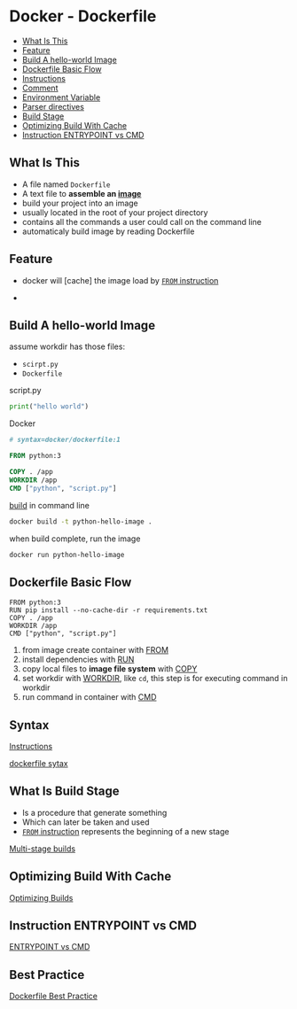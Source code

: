 # Docker - Dockerfile

* [What Is This](#what-is-this)
* [Feature](#feature)
* [Build A hello-world Image](#build-a-hello-world-image)
* [Dockerfile Basic Flow](#dockerfile-basic-flow)
* [Instructions](#instructions)
* [Comment](#comment)
* [Environment Variable](#environment-variable)
* [Parser directives](#parser-directives)
* [Build Stage](#build-stage)
* [Optimizing Build With Cache](#optimizing-build-with-cache)
* [Instruction ENTRYPOINT vs CMD](#instruction-entrypoint-vs-cmd)

## What Is This

- A file named `Dockerfile`
- A text file to **assemble an [image](docker-glossary.md#image)**
- build your project into an image
- usually located in the root of your project directory
- contains all the commands a user could call on the command line
- automaticaly build image by reading Dockerfile

## Feature

- docker will [cache] the image load by [`FROM` instruction](dockerfile-instructions.md#from)
- ~~~if any instruction change, the cache will be invalid~~~

## Build A hello-world Image

assume workdir has those files:

- `scirpt.py`
- `Dockerfile`

script.py

```python
print("hello world")
```

Docker

```dockerfile
# syntax=docker/dockerfile:1

FROM python:3

COPY . /app
WORKDIR /app
CMD ["python", "script.py"]
```

[build](docker-build.md) in command line

```sh
docker build -t python-hello-image .
```

when build complete, run the image

```sh
docker run python-hello-image
```

## Dockerfile Basic Flow

```
FROM python:3
RUN pip install --no-cache-dir -r requirements.txt
COPY . /app
WORKDIR /app
CMD ["python", "script.py"]
```

1. from image create container with [FROM](dockerfile-instructions.md#from)
2. install dependencies with [RUN](dockerfile-instructions.md#run)
3. copy local files to **image file system** with [COPY](dockerfile-instructions.md#copy)
4. set workdir with [WORKDIR](dockerfile-instructions.md#workdir), like `cd`, this step is for executing command in workdir
5. run command in container with [CMD](dockerfile-instructions.md#cmd)

## Syntax

[Instructions](dockerfile-instructions.md)

[dockerfile sytax](dockerfile-syntax.md)

## What Is Build Stage

- Is a procedure that generate something
- Which can later be taken and used
- [`FROM` instruction](dockerfile-instructions.md#from) represents the beginning of a new stage

[Multi-stage builds](docker-multi-stage-builds.md)

## Optimizing Build With Cache

[Optimizing Builds](docker-optimizing-builds-with-cache.md)

## Instruction ENTRYPOINT vs CMD

[ENTRYPOINT vs CMD](dockerfile-instructions.md#entrypoint-vs-cmd)

## Best Practice

[Dockerfile Best Practice](dockerfile-best-practice.md)

